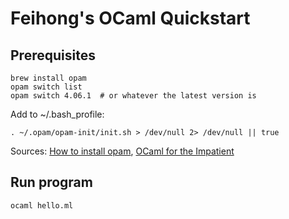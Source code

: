 # Feihong's OCaml Quickstart

## Prerequisites

    brew install opam
    opam switch list
    opam switch 4.06.1  # or whatever the latest version is

Add to ~/.bash_profile:

    . ~/.opam/opam-init/init.sh > /dev/null 2> /dev/null || true

Sources: [How to install opam](http://opam.ocaml.org/doc/Install.html), [OCaml for the Impatient](https://adambard.com/blog/getting-started-with-ocaml/)

## Run program

    ocaml hello.ml
